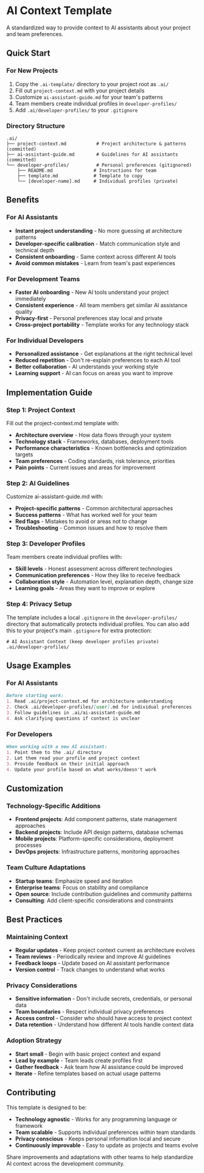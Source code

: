 # AI Context Template

A standardized way to provide context to AI assistants about your project and team preferences.

## Quick Start

### For New Projects
1. Copy the `.ai-template/` directory to your project root as `.ai/`
2. Fill out `project-context.md` with your project details
3. Customize `ai-assistant-guide.md` for your team's patterns
4. Team members create individual profiles in `developer-profiles/`
5. Add `.ai/developer-profiles/` to your `.gitignore`

### Directory Structure
```
.ai/
├── project-context.md           # Project architecture & patterns (committed)
├── ai-assistant-guide.md        # Guidelines for AI assistants (committed)
└── developer-profiles/          # Personal preferences (gitignored)
    ├── README.md               # Instructions for team
    ├── template.md             # Template to copy
    └── [developer-name].md     # Individual profiles (private)
```

## Benefits

### For AI Assistants
- **Instant project understanding** - No more guessing at architecture patterns
- **Developer-specific calibration** - Match communication style and technical depth
- **Consistent onboarding** - Same context across different AI tools
- **Avoid common mistakes** - Learn from team's past experiences

### For Development Teams
- **Faster AI onboarding** - New AI tools understand your project immediately
- **Consistent experience** - All team members get similar AI assistance quality
- **Privacy-first** - Personal preferences stay local and private
- **Cross-project portability** - Template works for any technology stack

### For Individual Developers
- **Personalized assistance** - Get explanations at the right technical level
- **Reduced repetition** - Don't re-explain preferences to each AI tool
- **Better collaboration** - AI understands your working style
- **Learning support** - AI can focus on areas you want to improve

## Implementation Guide

### Step 1: Project Context
Fill out the project-context.md template with:
- **Architecture overview** - How data flows through your system
- **Technology stack** - Frameworks, databases, deployment tools
- **Performance characteristics** - Known bottlenecks and optimization targets
- **Team preferences** - Coding standards, risk tolerance, priorities
- **Pain points** - Current issues and areas for improvement

### Step 2: AI Guidelines
Customize ai-assistant-guide.md with:
- **Project-specific patterns** - Common architectural approaches
- **Success patterns** - What has worked well for your team
- **Red flags** - Mistakes to avoid or areas not to change
- **Troubleshooting** - Common issues and how to resolve them

### Step 3: Developer Profiles
Team members create individual profiles with:
- **Skill levels** - Honest assessment across different technologies
- **Communication preferences** - How they like to receive feedback
- **Collaboration style** - Automation level, explanation depth, change size
- **Learning goals** - Areas they want to improve or explore

### Step 4: Privacy Setup
The template includes a local `.gitignore` in the `developer-profiles/` directory that automatically protects individual profiles. You can also add this to your project's main `.gitignore` for extra protection:
```
# AI Assistant Context (keep developer profiles private)
.ai/developer-profiles/
```

## Usage Examples

### For AI Assistants
```markdown
Before starting work:
1. Read .ai/project-context.md for architecture understanding
2. Check .ai/developer-profiles/[user].md for individual preferences
3. Follow guidelines in .ai/ai-assistant-guide.md
4. Ask clarifying questions if context is unclear
```

### For Developers
```markdown
When working with a new AI assistant:
1. Point them to the .ai/ directory
2. Let them read your profile and project context
3. Provide feedback on their initial approach
4. Update your profile based on what works/doesn't work
```

## Customization

### Technology-Specific Additions
- **Frontend projects**: Add component patterns, state management approaches
- **Backend projects**: Include API design patterns, database schemas
- **Mobile projects**: Platform-specific considerations, deployment processes
- **DevOps projects**: Infrastructure patterns, monitoring approaches

### Team Culture Adaptations
- **Startup teams**: Emphasize speed and iteration
- **Enterprise teams**: Focus on stability and compliance
- **Open source**: Include contribution guidelines and community patterns
- **Consulting**: Add client-specific considerations and constraints

## Best Practices

### Maintaining Context
- **Regular updates** - Keep project context current as architecture evolves
- **Team reviews** - Periodically review and improve AI guidelines
- **Feedback loops** - Update based on AI assistant performance
- **Version control** - Track changes to understand what works

### Privacy Considerations
- **Sensitive information** - Don't include secrets, credentials, or personal data
- **Team boundaries** - Respect individual privacy preferences
- **Access control** - Consider who should have access to project context
- **Data retention** - Understand how different AI tools handle context data

### Adoption Strategy
- **Start small** - Begin with basic project context and expand
- **Lead by example** - Team leads create profiles first
- **Gather feedback** - Ask team how AI assistance could be improved
- **Iterate** - Refine templates based on actual usage patterns

## Contributing

This template is designed to be:
- **Technology agnostic** - Works for any programming language or framework
- **Team scalable** - Supports individual preferences within team standards
- **Privacy conscious** - Keeps personal information local and secure
- **Continuously improvable** - Easy to update as projects and teams evolve

Share improvements and adaptations with other teams to help standardize AI context across the development community.
